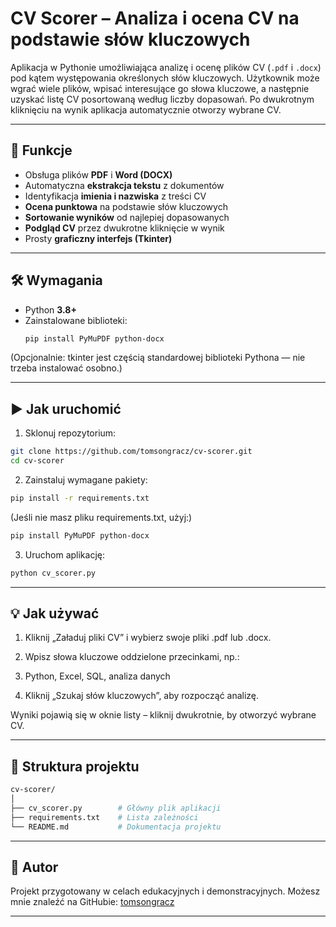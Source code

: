 # CV Scorer – Analiza i ocena CV na podstawie słów kluczowych

Aplikacja w Pythonie umożliwiająca analizę i ocenę plików CV (`.pdf` i `.docx`) pod kątem występowania określonych słów kluczowych. 
Użytkownik może wgrać wiele plików, wpisać interesujące go słowa kluczowe, a następnie uzyskać listę CV posortowaną według liczby dopasowań. 
Po dwukrotnym kliknięciu na wynik aplikacja automatycznie otworzy wybrane CV.

---

## 🚀 Funkcje
- Obsługa plików **PDF** i **Word (DOCX)**  
- Automatyczna **ekstrakcja tekstu** z dokumentów  
- Identyfikacja **imienia i nazwiska** z treści CV  
- **Ocena punktowa** na podstawie słów kluczowych  
- **Sortowanie wyników** od najlepiej dopasowanych  
- **Podgląd CV** przez dwukrotne kliknięcie w wynik  
- Prosty **graficzny interfejs (Tkinter)**  

---

## 🛠️ Wymagania
- Python **3.8+**
- Zainstalowane biblioteki:
  ```bash
  pip install PyMuPDF python-docx
  ```

(Opcjonalnie: tkinter jest częścią standardowej biblioteki Pythona — nie trzeba instalować osobno.)

---

## ▶️ Jak uruchomić

1. Sklonuj repozytorium:
```bash
git clone https://github.com/tomsongracz/cv-scorer.git
cd cv-scorer
```

2. Zainstaluj wymagane pakiety:
```bash
pip install -r requirements.txt
```

(Jeśli nie masz pliku requirements.txt, użyj:)
```bash
pip install PyMuPDF python-docx
```

3. Uruchom aplikację:
```bash
python cv_scorer.py
```

---

## 💡 Jak używać

1. Kliknij „Załaduj pliki CV” i wybierz swoje pliki .pdf lub .docx.

2. Wpisz słowa kluczowe oddzielone przecinkami, np.:

3. Python, Excel, SQL, analiza danych

4. Kliknij „Szukaj słów kluczowych”, aby rozpocząć analizę.

Wyniki pojawią się w oknie listy – kliknij dwukrotnie, by otworzyć wybrane CV.

---

## 📂 Struktura projektu
```bash
cv-scorer/
│
├── cv_scorer.py        # Główny plik aplikacji
├── requirements.txt    # Lista zależności
└── README.md           # Dokumentacja projektu
```
---

## 👤 Autor
Projekt przygotowany w celach edukacyjnych i demonstracyjnych.
Możesz mnie znaleźć na GitHubie: [tomsongracz](https://github.com/tomsongracz)

---
